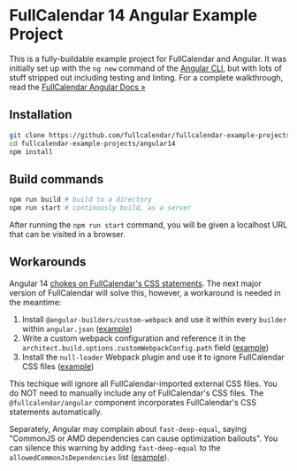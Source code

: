
# FullCalendar 14 Angular Example Project

This is a fully-buildable example project for FullCalendar and Angular. It was initially set up with the `ng new` command of the [Angular CLI], but with lots of stuff stripped out including testing and linting. For a complete walkthrough, read the [FullCalendar Angular Docs &raquo;](https://fullcalendar.io/docs/angular)

## Installation

```bash
git clone https://github.com/fullcalendar/fullcalendar-example-projects.git
cd fullcalendar-example-projects/angular14
npm install
```

## Build commands

```bash
npm run build # build to a directory
npm run start # continously build, as a server
```

After running the `npm run start` command, you will be given a localhost URL that can be visited in a browser.

## Workarounds

Angular 14 [chokes on FullCalendar's CSS statements](https://github.com/fullcalendar/fullcalendar-angular/issues/403).
The next major version of FullCalendar will solve this, however, a workaround is needed in the meantime:

1. Install `@angular-builders/custom-webpack` and use it within every `builder` within `angular.json` ([example](https://github.com/fullcalendar/fullcalendar-example-projects/commit/2377c16f1d6c37eebe5610511a3cf09d9394c3ff))
2. Write a custom webpack configuration and reference it in the `architect.build.options.customWebpackConfig.path` field ([example](https://github.com/fullcalendar/fullcalendar-example-projects/commit/edfb7b13a60b35984ce577e0f1827f72f7101bdf))
3. Install the `null-loader` Webpack plugin and use it to ignore FullCalendar CSS files ([example](https://github.com/fullcalendar/fullcalendar-example-projects/commit/4fe05c7f0e51b32016618d249658ed9516f5f05f))

This techique will ignore all FullCalendar-imported external CSS files.
You do NOT need to manually include any of FullCalendar's CSS files.
The `@fullcalendar/angular` component incorporates FullCalendar's CSS statements automatically.

Separately, Angular may complain about `fast-deep-equal`, saying "CommonJS or AMD dependencies can cause optimization bailouts".
You can silence this warning by adding `fast-deep-equal` to the `allowedCommonJsDependencies` list
([example](https://github.com/fullcalendar/fullcalendar-example-projects/commit/d381af4493a8925df541c4fc6e8f42a431c16e8c)).

[Angular CLI]: https://angular.io/cli
